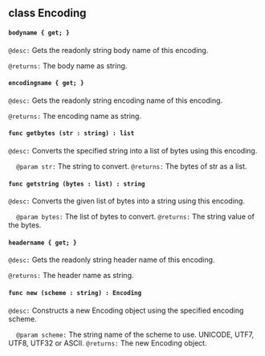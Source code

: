 ## class Encoding

#### ```bodyname { get; }```


```@desc:``` Gets the readonly string body name of this encoding.

```@returns:``` The body name as string.

#### ```encodingname { get; }```


```@desc:``` Gets the readonly string encoding name of this encoding.

```@returns:``` The encoding name as string.

#### ```func getbytes (str : string) : list```


```@desc:``` Converts the specified string into a list of bytes using this encoding.

&nbsp;&nbsp;&nbsp;&nbsp;```@param str:``` The string to convert.
```@returns:``` The bytes of str as a list.

#### ```func getstring (bytes : list) : string```


```@desc:``` Converts the given list of bytes into a string using this encoding.

&nbsp;&nbsp;&nbsp;&nbsp;```@param bytes:``` The list of bytes to convert.
```@returns:``` The string value of the bytes.

#### ```headername { get; }```


```@desc:``` Gets the readonly string header name of this encoding.

```@returns:``` The header name as string.

#### ```func new (scheme : string) : Encoding```


```@desc:``` Constructs a new Encoding object using the specified encoding scheme.

&nbsp;&nbsp;&nbsp;&nbsp;```@param scheme:``` The string name of the scheme to use. UNICODE, UTF7, UTF8, UTF32 or ASCII.
```@returns:``` The new Encoding object.

